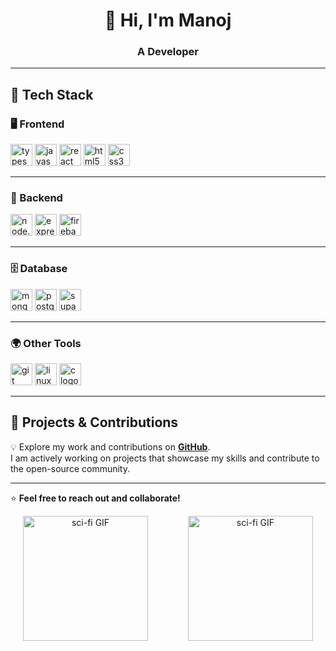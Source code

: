 <h1 align="center">👋 Hi, I'm Manoj</h1>
<h3 align="center">A Developer</h3>

---

## 🚀 Tech Stack

### 🖥️ Frontend
<div>
  <img src="https://img.shields.io/static/v1?message=TypeScript&logo=typescript&label=&color=3178C6&logoColor=white&style=for-the-badge" height="35" alt="typescript logo" />
  <img src="https://img.shields.io/static/v1?message=JavaScript&logo=javascript&label=&color=F7DF1E&logoColor=black&style=for-the-badge" height="35" alt="javascript logo" />
  <img src="https://img.shields.io/static/v1?message=React&logo=react&label=&color=61DAFB&logoColor=black&style=for-the-badge" height="35" alt="react logo" />
  <img src="https://img.shields.io/static/v1?message=HTML5&logo=html5&label=&color=E34F26&logoColor=white&style=for-the-badge" height="35" alt="html5 logo" />
  <img src="https://img.shields.io/static/v1?message=CSS3&logo=css3&label=&color=1572B6&logoColor=white&style=for-the-badge" height="35" alt="css3 logo" />
</div>

---

### 🏢 Backend
<div>
  <img src="https://img.shields.io/static/v1?message=Node.js&logo=node.js&label=&color=339933&logoColor=white&style=for-the-badge" height="35" alt="node.js logo" />
  <img src="https://img.shields.io/static/v1?message=Express&logo=express&label=&color=000000&logoColor=white&style=for-the-badge" height="35" alt="express logo" />
  <img src="https://img.shields.io/static/v1?message=Firebase&logo=firebase&label=&color=FFCA28&logoColor=black&style=for-the-badge" height="35" alt="firebase logo" />
</div>

---

### 🗄️ Database
<div>
  <img src="https://img.shields.io/static/v1?message=MongoDB&logo=mongodb&label=&color=47A248&logoColor=white&style=for-the-badge" height="35" alt="mongodb logo" />
  <img src="https://img.shields.io/static/v1?message=PostgreSQL&logo=postgresql&label=&color=336791&logoColor=white&style=for-the-badge" height="35" alt="postgresql logo" />
  <img src="https://img.shields.io/static/v1?message=Supabase&logo=supabase&label=&color=3ECF8E&logoColor=white&style=for-the-badge" height="35" alt="supabase logo" />
</div>

---

### 🌍 Other Tools
<div>
  <img src="https://img.shields.io/static/v1?message=Git&logo=git&label=&color=F05032&logoColor=white&style=for-the-badge" height="35" alt="git logo" />
  <img src="https://img.shields.io/static/v1?message=Linux&logo=linux&label=&color=FCC624&logoColor=black&style=for-the-badge" height="35" alt="linux logo" />
  <img src="https://img.shields.io/static/v1?message=C&logo=c&label=&color=A8B9CC&logoColor=black&style=for-the-badge" height="35" alt="c logo" />
</div>

---

## 🌟 Projects & Contributions
💡 Explore my work and contributions on [**GitHub**](https://github.com/netmanoj).  
I am actively working on projects that showcase my skills and contribute to the open-source community.

---

⭐ **Feel free to reach out and collaborate!**

<div align="center">
  <img src="https://media0.giphy.com/media/v1.Y2lkPTc5MGI3NjExamY1cjBnZ2ZmaWN5b25jNWZrZHluOGJhNW9neDVldG42cW92NDg1MSZlcD12MV9pbnRlcm5hbF9naWZfYnlfaWQmY3Q9Zw/zsfxnYgAeiznBm2MYY/giphy.webp" alt="sci-fi GIF" height="200" style="margin-right: 30px;" />
  <img src="https://media0.giphy.com/media/v1.Y2lkPTc5MGI3NjExNnQ1enpydDRiZXV3cGx0ejZraThrb2w4OGJucjYweXVta2U0cmd4NCZlcD12MV9pbnRlcm5hbF9naWZfYnlfaWQmY3Q9Zw/aObBxyxa8c9XXLlxvB/giphy.webp" alt="sci-fi GIF" height="200" style="margin-left: 30px;" />
</div>


